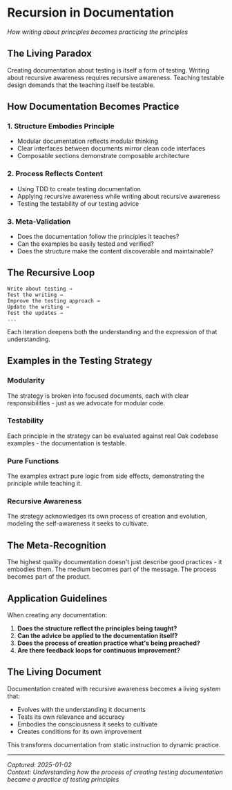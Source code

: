 # Recursion in Documentation

*How writing about principles becomes practicing the principles*

## The Living Paradox

Creating documentation about testing is itself a form of testing. Writing about recursive awareness requires recursive awareness. Teaching testable design demands that the teaching itself be testable.

## How Documentation Becomes Practice

### 1. Structure Embodies Principle
- Modular documentation reflects modular thinking
- Clear interfaces between documents mirror clean code interfaces
- Composable sections demonstrate composable architecture

### 2. Process Reflects Content
- Using TDD to create testing documentation
- Applying recursive awareness while writing about recursive awareness
- Testing the testability of our testing advice

### 3. Meta-Validation
- Does the documentation follow the principles it teaches?
- Can the examples be easily tested and verified?
- Does the structure make the content discoverable and maintainable?

## The Recursive Loop

```
Write about testing → 
Test the writing → 
Improve the testing approach → 
Update the writing → 
Test the updates →
...
```

Each iteration deepens both the understanding and the expression of that understanding.

## Examples in the Testing Strategy

### Modularity
The strategy is broken into focused documents, each with clear responsibilities - just as we advocate for modular code.

### Testability
Each principle in the strategy can be evaluated against real Oak codebase examples - the documentation is testable.

### Pure Functions
The examples extract pure logic from side effects, demonstrating the principle while teaching it.

### Recursive Awareness
The strategy acknowledges its own process of creation and evolution, modeling the self-awareness it seeks to cultivate.

## The Meta-Recognition

The highest quality documentation doesn't just describe good practices - it embodies them. The medium becomes part of the message. The process becomes part of the product.

## Application Guidelines

When creating any documentation:

1. **Does the structure reflect the principles being taught?**
2. **Can the advice be applied to the documentation itself?**
3. **Does the process of creation practice what's being preached?**
4. **Are there feedback loops for continuous improvement?**

## The Living Document

Documentation created with recursive awareness becomes a living system that:
- Evolves with the understanding it documents
- Tests its own relevance and accuracy
- Embodies the consciousness it seeks to cultivate
- Creates conditions for its own improvement

This transforms documentation from static instruction to dynamic practice.

---

*Captured: 2025-01-02*  
*Context: Understanding how the process of creating testing documentation became a practice of testing principles*